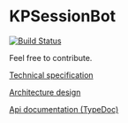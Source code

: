 # KPSessionBot
[![Build Status](https://travis-ci.org/Veetaha/KPSessionBot.svg?branch=master)](https://travis-ci.org/Veetaha/KPSessionBot)

Feel free to contribute.

[Technical specification](https://docs.google.com/document/d/111M-c0z-pJbA6Ff0J_k3KrQSLLfCSkoL7tqfIlSzva8/view)

[Architecture design](https://docs.google.com/document/d/1YVb8NOd-jz8N__mbREepm4Akqark6K0S2IFK0QeeSAE/view?usp=sharing)

[Api documentation (TypeDoc)](https://veetaha.github.io/KPSessionBot)